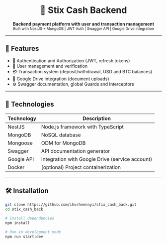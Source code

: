 <h1 align="center">💸 Stix Cash Backend</h1>

<p align="center">
  <b>Backend payment platform with user and transaction management</b><br/>
  <sub>Built with NestJS + MongoDB | JWT Auth | Swagger API | Google Drive Integration</sub>
</p>

---

## 🚀 Features

- 🔐 Authentication and Authorization (JWT, refresh tokens)
- 🧾 User management and verification
- 💳 Transaction system (deposit/withdrawal, USD and BTC balances)
- 🧩 Google Drive integration (document uploads)
- ⚙️ Swagger documentation, global Guards and Interceptors

---

## 🧠 Technologies

| Technology | Description                                     |
| ---------- | ----------------------------------------------- |
| NestJS     | Node.js framework with TypeScript               |
| MongoDB    | NoSQL database                                  |
| Mongoose   | ODM for MongoDB                                 |
| Swagger    | API documentation generator                     |
| Google API | Integration with Google Drive (service account) |
| Docker     | (optional) Project containerization             |

---

## 🛠️ Installation

```bash
git clone https://github.com/ihorhnennyi/stix_cash_back.git
cd stix_cash_back

# Install dependencies
npm install

# Run in development mode
npm run start:dev
```
